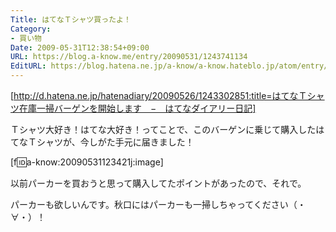 ```yaml
---
Title: はてなＴシャツ買ったよ！
Category:
- 買い物
Date: 2009-05-31T12:38:54+09:00
URL: https://blog.a-know.me/entry/20090531/1243741134
EditURL: https://blog.hatena.ne.jp/a-know/a-know.hateblo.jp/atom/entry/12921228815727980063
---
```



[http://d.hatena.ne.jp/hatenadiary/20090526/1243302851:title=はてなＴシャツ在庫一掃バーゲンを開始します　−　はてなダイアリー日記]

Ｔシャツ大好き！はてな大好き！ってことで、このバーゲンに乗じて購入したはてなＴシャツが、今しがた手元に届きました！


[f:id:a-know:20090531123421j:image]


以前パーカーを買おうと思って購入してたポイントがあったので、それで。

パーカーも欲しいんです。秋口にはパーカーも一掃しちゃってください（・∀・）！
